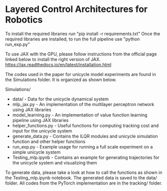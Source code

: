 # Layered Control Architectures for Robotics

To install the required libraries run "pip install -r requirements.txt"
Once the required libraries are installed, to run the full pipeline use "python run_exp.py"

To use JAX with the GPU, please follow instructions from the official page linked below to install the right version of JAX. 
https://jax.readthedocs.io/en/latest/installation.html

The codes used in the paper for unicycle model experiments are found in the Simulations folder. It is organized as shown below.

Simulations/

* data/ - Data for the unicycle dynamical system
* mlp_jax.py - An implementation of the multilayer perceptron network using JAX libraries
* model_learning.py - An implementation of value function learning pipeline using JAX libraries
* helper_functions.py - Useful functions for computing tracking cost and input for the unicycle system
* generate_data.py - Contains the ILQR modules and unicycle simulation function and other helper functions
* run_exp.py - Example usage for running a full scale experiment on a simple unicycle system
* Testing_mlp.ipynb - Contains an example for generating trajectories for the unicycle system and visualizing them

To generate data, please take a look at how to call the functions as shown in the Testing_mlp.ipynb notebook. The generated data is
saved to the data/ folder. All codes from the PyTorch implementation are in the tracking/ folder.



